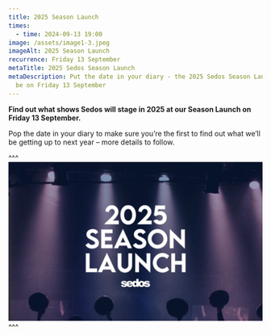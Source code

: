 ```yaml
---
title: 2025 Season Launch
times:
  - time: 2024-09-13 19:00
image: /assets/image1-3.jpeg
imageAlt: 2025 Season Launch
recurrence: Friday 13 September
metaTitle: 2025 Sedos Season Launch
metaDescription: Put the date in your diary - the 2025 Sedos Season Launch will
  be on Friday 13 September
---
```

**Find out what shows Sedos will stage in 2025 at our Season Launch on Friday 13 September.**

Pop the date in your diary to make sure you’re the first to find out what we’ll be getting up to next year – more details to follow.

^^^
![2025 Season Launch](/assets/image1-3.jpeg)
^^^